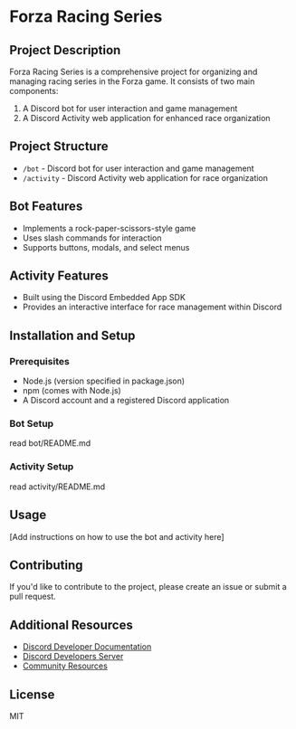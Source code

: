 # Forza Racing Series

## Project Description

Forza Racing Series is a comprehensive project for organizing and managing racing series in the Forza game. It consists of two main components:

1. A Discord bot for user interaction and game management
2. A Discord Activity web application for enhanced race organization

## Project Structure

- `/bot` - Discord bot for user interaction and game management
- `/activity` - Discord Activity web application for race organization

## Bot Features

- Implements a rock-paper-scissors-style game
- Uses slash commands for interaction
- Supports buttons, modals, and select menus

## Activity Features

- Built using the Discord Embedded App SDK
- Provides an interactive interface for race management within Discord

## Installation and Setup

### Prerequisites

- Node.js (version specified in package.json)
- npm (comes with Node.js)
- A Discord account and a registered Discord application

### Bot Setup

read bot/README.md

### Activity Setup

read activity/README.md

## Usage

[Add instructions on how to use the bot and activity here]

## Contributing

If you'd like to contribute to the project, please create an issue or submit a pull request.

## Additional Resources

- [Discord Developer Documentation](https://discord.com/developers/docs/intro)
- [Discord Developers Server](https://discord.gg/discord-developers)
- [Community Resources](https://discord.com/developers/docs/topics/community-resources#community-resources)

## License

MIT
